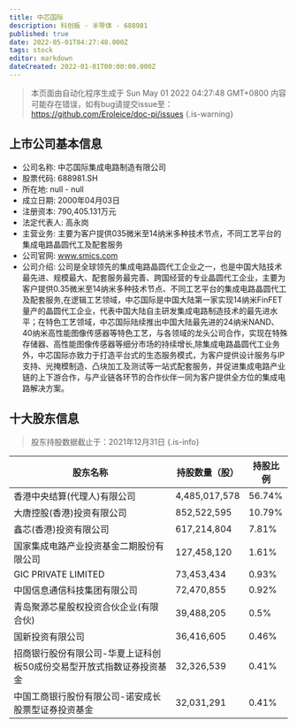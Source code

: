 ```yaml
---
title: 中芯国际
description: 科创板 - 半导体 - 688981
published: true
date: 2022-05-01T04:27:48.000Z
tags: stock
editor: markdown
dateCreated: 2022-01-01T00:00:00.000Z
---
```


> 本页面由自动化程序生成于 Sun May 01 2022 04:27:48 GMT+0800
> 内容可能存在错误，如有bug请提交issue至：https://github.com/Eroleice/doc-pi/issues
{.is-warning}

## 上市公司基本信息
- 公司名称: 中芯国际集成电路制造有限公司
- 股票代码: 688981.SH
- 所在地: null - null
- 成立日期: 2000年04月03日
- 注册资本: 790,405.131万元
- 法定代表人: 高永岗
- 主营业务: 主要为客户提供035微米至14纳米多种技术节点，不同工艺平台的集成电路晶圆代工及配套服务
- 公司官网: www.smics.com
- 公司介绍: 公司是全球领先的集成电路晶圆代工企业之一，也是中国大陆技术最先进、规模最大、配套服务最完善、跨国经营的专业晶圆代工企业，主要为客户提供0.35微米至14纳米多种技术节点、不同工艺平台的集成电路晶圆代工及配套服务,在逻辑工艺领域，中芯国际是中国大陆第一家实现14纳米FinFET量产的晶圆代工企业，代表中国大陆自主研发集成电路制造技术的最先进水平；在特色工艺领域，中芯国际陆续推出中国大陆最先进的24纳米NAND、40纳米高性能图像传感器等特色工艺，与各领域的龙头公司合作，实现在特殊存储器、高性能图像传感器等细分市场的持续增长,除集成电路晶圆代工业务外，中芯国际亦致力于打造平台式的生态服务模式，为客户提供设计服务与IP支持、光掩模制造、凸块加工及测试等一站式配套服务，并促进集成电路产业链的上下游合作，与产业链各环节的合作伙伴一同为客户提供全方位的集成电路解决方案。


## 十大股东信息
> 股东持股数据截止于：2021年12月31日
{.is-info}

| 股东名称 | 持股数量（股） | 持股比例 |
| --- | --- | --- |
| 香港中央结算(代理人)有限公司 | 4,485,017,578 | 56.74% |
| 大唐控股(香港)投资有限公司 | 852,522,595 | 10.79% |
| 鑫芯(香港)投资有限公司 | 617,214,804 | 7.81% |
| 国家集成电路产业投资基金二期股份有限公司 | 127,458,120 | 1.61% |
| GIC PRIVATE LIMITED | 73,453,434 | 0.93% |
| 中国信息通信科技集团有限公司 | 72,470,855 | 0.92% |
| 青岛聚源芯星股权投资合伙企业(有限合伙) | 39,488,205 | 0.5% |
| 国新投资有限公司 | 36,416,605 | 0.46% |
| 招商银行股份有限公司-华夏上证科创板50成份交易型开放式指数证券投资基金 | 32,326,539 | 0.41% |
| 中国工商银行股份有限公司-诺安成长股票型证券投资基金 | 32,031,291 | 0.41% |




